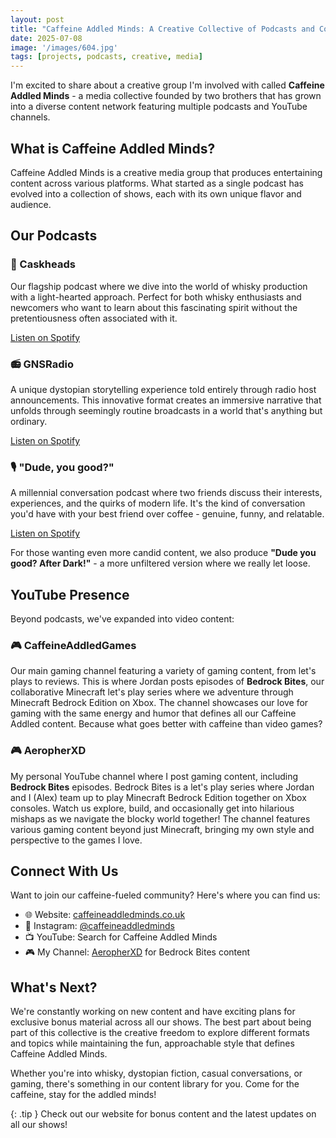 ```yaml
---
layout: post
title: "Caffeine Addled Minds: A Creative Collective of Podcasts and Content"
date: 2025-07-08
image: '/images/604.jpg'
tags: [projects, podcasts, creative, media]
---
```


I'm excited to share about a creative group I'm involved with called **Caffeine Addled Minds** - a media collective founded by two brothers that has grown into a diverse content network featuring multiple podcasts and YouTube channels.

## What is Caffeine Addled Minds?

Caffeine Addled Minds is a creative media group that produces entertaining content across various platforms. What started as a single podcast has evolved into a collection of shows, each with its own unique flavor and audience.

## Our Podcasts

### 🥃 Caskheads

Our flagship podcast where we dive into the world of whisky production with a light-hearted approach. Perfect for both whisky enthusiasts and newcomers who want to learn about this fascinating spirit without the pretentiousness often associated with it.

[Listen on Spotify](https://open.spotify.com/show/1Tia5ylGUok6v1yatg1lws)

### 📻 GNSRadio

A unique dystopian storytelling experience told entirely through radio host announcements. This innovative format creates an immersive narrative that unfolds through seemingly routine broadcasts in a world that's anything but ordinary.

[Listen on Spotify](https://open.spotify.com/show/6V8Lv6I7PTN2t2HKcsBbJy)

### 🎙️ "Dude, you good?"

A millennial conversation podcast where two friends discuss their interests, experiences, and the quirks of modern life. It's the kind of conversation you'd have with your best friend over coffee - genuine, funny, and relatable.

[Listen on Spotify](https://open.spotify.com/show/45pf8pvGVSyR6wJeOzeqOO)

For those wanting even more candid content, we also produce **"Dude you good? After Dark!"** - a more unfiltered version where we really let loose.

## YouTube Presence

Beyond podcasts, we've expanded into video content:

### 🎮 CaffeineAddledGames

Our main gaming channel featuring a variety of gaming content, from let's plays to reviews. This is where Jordan posts episodes of **Bedrock Bites**, our collaborative Minecraft let's play series where we adventure through Minecraft Bedrock Edition on Xbox. The channel showcases our love for gaming with the same energy and humor that defines all our Caffeine Addled content. Because what goes better with caffeine than video games?

### 🎮 AeropherXD

My personal YouTube channel where I post gaming content, including **Bedrock Bites** episodes. Bedrock Bites is a let's play series where Jordan and I (Alex) team up to play Minecraft Bedrock Edition together on Xbox consoles. Watch us explore, build, and occasionally get into hilarious mishaps as we navigate the blocky world together! The channel features various gaming content beyond just Minecraft, bringing my own style and perspective to the games I love.

## Connect With Us

Want to join our caffeine-fueled community? Here's where you can find us:

- 🌐 Website: [caffeineaddledminds.co.uk](https://caffeineaddledminds.co.uk/)
- 📸 Instagram: [@caffeineaddledminds](https://instagram.com/caffeineaddledminds)
- 📺 YouTube: Search for Caffeine Addled Minds
- 🎮 My Channel: [AeropherXD](https://youtube.com/@AeropherXD) for Bedrock Bites content

## What's Next?

We're constantly working on new content and have exciting plans for exclusive bonus material across all our shows. The best part about being part of this collective is the creative freedom to explore different formats and topics while maintaining the fun, approachable style that defines Caffeine Addled Minds.

Whether you're into whisky, dystopian fiction, casual conversations, or gaming, there's something in our content library for you. Come for the caffeine, stay for the addled minds!

{: .tip }
Check out our website for bonus content and the latest updates on all our shows!
